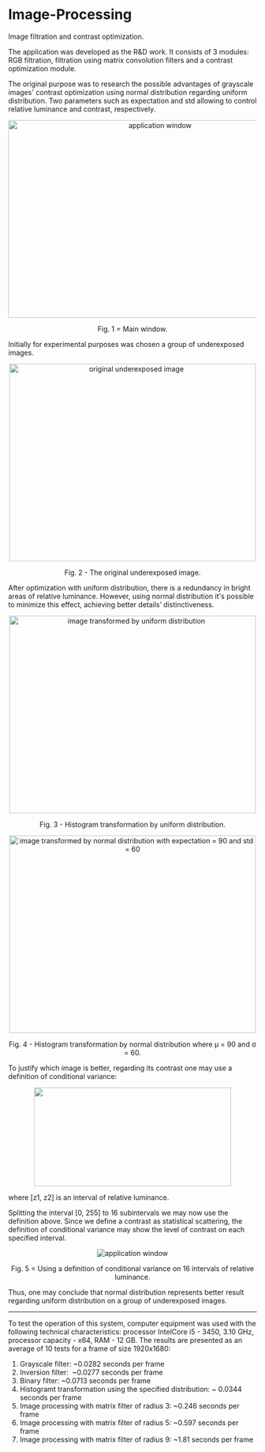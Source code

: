 # Image-Processing
Image filtration and contrast optimization.

<p>
The application was developed as the R&D work. It consists of 3 modules: RGB filtration, filtration using matrix convolution filters and a contrast optimization module.</p> 
<p>The original purpose was to research the possible advantages of grayscale images' contrast optimization using normal distribution regarding uniform distribution. Two parameters such as expectation and std allowing to control relative luminance and contrast, respectively.</p>

<p align="center">
    <img src="https://i.imgur.com/68lt7aP.png" width="600" height = "400" alt="application window">
    <p align="center">Fig. 1 = Main window.</p>
</p>

<p> Initially for experimental purposes was chosen a group of underexposed images. </p>
<p align="center">
    <img src="https://i.imgur.com/vvRrqaG.png" width="500" height = "400" alt="original underexposed image">
    <p align="center">Fig. 2 - The original underexposed image.</p>
</p>
<p> After optimization with uniform distribution, there is a redundancy in bright areas of relative luminance. However, using normal distribution it's possible to minimize this effect, achieving better details’ distinctiveness.</p>

<p align="center">
   <img src="https://i.imgur.com/zFM5TZl.png"  width="500" height = "400" alt="image transformed by uniform distribution">
   <p align="center">Fig. 3 - Histogram transformation by uniform distribution.</p>
</p>
                    
<p align="center">
    <img src="https://i.imgur.com/0txwVZ7.png" width="500" height = "400" alt="image transformed by normal distribution with expectation = 90 and std = 60">
    <p align="center">Fig. 4 - Histogram transformation by normal distribution where µ = 90 and σ = 60.</p>
</p>

<p> To justify which image is better, regarding its contrast one may use a definition of conditional variance: </p>
<p align="center">
    <img src="https://i.imgur.com/OYDHSrO.png" width="400" height = "200"">
</p>

<p> where [z1, z2] is an interval of relative luminance.</p>
<p> Splitting the interval [0, 255] to 16 subintervals we may now use the definition above. Since we define a contrast as statistical scattering, the definition of conditional variance may show the level of contrast on each specified interval.</p>

<p align="center">
    <img src="https://i.imgur.com/OhGb6lI.png" alt="application window">
     <p align="center">Fig. 5 = Using a definition of conditional variance on 16 intervals of relative luminance.</p>
</p>

<p> Thus, one may conclude that normal distribution represents better result regarding uniform distribution on a group of underexposed images.</p>

***

</p>To test the operation of this system, computer equipment was used with the following
technical characteristics: processor IntelCore i5 - 3450, 3.10 GHz, processor capacity
- x64, RAM - 12 GB. The results are presented as an average of 10 tests for a frame of
size 1920x1680:</p>
<ol>
    <li>Grayscale filter: ~0.0282 seconds per frame</li>
    <li>Inversion filter:  ~0.0277 seconds per frame</li>
    <li>Binary filter: ~0.0713 seconds per frame</li>
<li>Histogramt transformation using the specified distribution: ~ 0.0344 seconds per
    frame</li>
    <li>Image processing with matrix filter of radius 3: ~0.246 seconds per frame</li>
    <li>Image processing with matrix filter of radius 5: ~0.597 seconds per frame</li>
    <li>Image processing with matrix filter of radius 9: ~1.81 seconds per frame</li>
    </ol>




